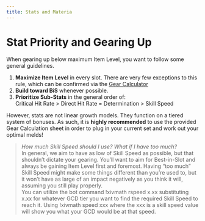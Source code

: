 ```yaml
---
title: Stats and Materia
---
```

# Stat Priority and Gearing Up

When gearing up below maximum Item Level, you want to follow some general guidelines.
1. **Maximize Item Level** in every slot. There are very few exceptions to this rule, which can be confirmed via the [Gear Calculator](http://bit.ly/DRG-Gear)
2. **Build toward BiS** whenever possible.
3. **Prioritize Sub-Stats** in the general order of:  
Critical Hit Rate > Direct Hit Rate = Determination > Skill Speed

However, stats are not linear growth models. They function on a tiered system of bonuses. As such, it is **highly recommended** to use the provided Gear Calculation sheet in order to plug in your current set and work out your optimal melds!


> *How much Skill Speed should I use? What if I have too much?*  
 In general, we aim to have as low of Skill Speed as possible, but that shouldn’t dictate your gearing. You’ll want to aim for Best-in-Slot and always be gaining Item Level first and foremost. Having “too much” Skill Speed might make some things different than you’re used to, but it won’t have as large of an impact negatively as you think it will, assuming you still play properly.  
You can utilize the bot command !xivmath rspeed x.xx substituting x.xx for whatever GCD tier you want to find the required Skill Speed to reach it. Using !xivmath speed xxx where the xxx is a skill speed value will show you what your GCD would be at that speed.